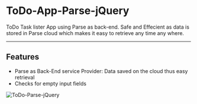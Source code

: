 ToDo-App-Parse-jQuery
=====================

ToDo Task lister App using Parse as back-end. Safe and Effecient as data is stored in Parse cloud which makes it easy to retrieve any time any where.

<hr>

## Features
- Parse as Back-End service Provider: Data saved on the cloud thus easy retrieval
- Checks for empty input fields

![ToDo-Parse-jQuery](/http://s20.postimg.org/7qh2xvzbx/todo_parse_jquery.png)


